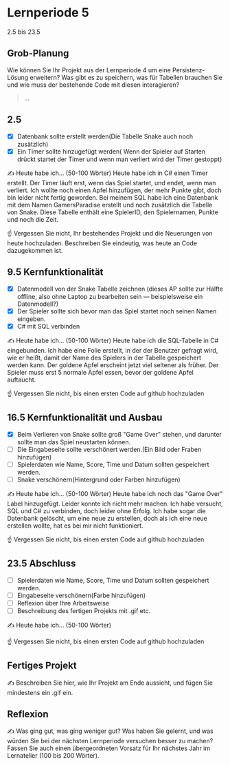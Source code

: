 # Lernperiode 5

2.5 bis 23.5

## Grob-Planung

Wie können Sie Ihr Projekt aus der Lernperiode 4 um eine Persistenz-Lösung erweitern? Was gibt es zu speichern, was für Tabellen brauchen Sie und wie muss der bestehende Code mit diesen interagieren?

> ...

## 2.5

- [x] Datenbank sollte erstellt werden(Die Tabelle Snake auch noch zusätzlich)
- [x] Ein Timer sollte hinzugefügt werden( Wenn der Spieler auf Starten drückt startet der Timer und wenn man 
      verliert wird der Timer gestoppt)

✍️ Heute habe ich... (50-100 Wörter)
Heute habe ich in C# einen Timer erstellt. Der Timer läuft erst, wenn das Spiel startet, und endet, wenn man verliert. Ich wollte noch einen Apfel hinzufügen, der mehr Punkte gibt, doch bin leider nicht fertig geworden.
Bei meinem SQL habe ich eine Datenbank mit dem Namen GamersParadise erstellt und noch zusätzlich die Tabelle von Snake. Diese Tabelle enthält eine SpielerID, den Spielernamen, Punkte und noch die Zeit.

☝️ Vergessen Sie nicht, Ihr bestehendes Projekt und die Neuerungen von heute hochzuladen. Beschreiben Sie eindeutig, was heute an Code dazugekommen ist.

## 9.5 Kernfunktionalität

- [x] Datenmodell von der Snake Tabelle zeichnen (dieses AP sollte zur Hälfte offline, also ohne Laptop zu bearbeiten sein — beispielsweise ein Datenmodell?)
- [x] Der Spieler sollte sich bevor man das Spiel startet noch seinen Namen eingeben.
- [x] C# mit SQL verbinden 

✍️ Heute habe ich... (50-100 Wörter)
Heute habe ich die SQL-Tabelle in C# eingebunden. Ich habe eine Folie erstellt, in der der Benutzer gefragt wird, wie er heißt, damit der Name des Spielers in der Tabelle gespeichert werden kann. Der goldene Apfel erscheint jetzt viel seltener als früher. Der Spieler muss erst 5 normale Äpfel essen, bevor der goldene Apfel auftaucht.

☝️ Vergessen Sie nicht, bis einen ersten Code auf github hochzuladen

## 16.5 Kernfunktionalität und Ausbau

- [X] Beim Verlieren von Snake sollte groß "Game Over" stehen, und darunter sollte man das Spiel neustarten können.
- [ ] Die Eingabeseite sollte verschönert werden.(Ein Bild oder Fraben hinzufügen)
- [ ] Spielerdaten wie Name, Score, Time und Datum sollten gespeichert werden.
- [ ] Snake verschönern(Hintergrund oder Farben hinzufügen)

✍️ Heute habe ich... (50-100 Wörter)
Heute habe ich noch das "Game Over" Label hinzugefügt. Leider konnte ich nicht mehr machen. Ich habe versucht, SQL und C# zu verbinden, doch leider ohne Erfolg. Ich habe sogar die Datenbank gelöscht, um eine neue zu erstellen, doch als ich eine neue erstellen wollte, hat es bei mir nicht funktioniert.

☝️ Vergessen Sie nicht, bis einen ersten Code auf github hochzuladen

## 23.5 Abschluss

- [ ]  Spielerdaten wie Name, Score, Time und Datum sollten gespeichert werden.
- [ ] Eingabeseite  verschönern(Farbe hinzufügen)
- [ ] Reflexion über Ihre Arbeitsweise
- [ ] Beschreibung des fertigen Projekts mit .gif etc.

✍️ Heute habe ich... (50-100 Wörter)

☝️ Vergessen Sie nicht, bis einen ersten Code auf github hochzuladen

## Fertiges Projekt

✍️ Beschreiben Sie hier, wie Ihr Projekt am Ende aussieht, und fügen Sie mindestens ein .gif ein.

## Reflexion

✍️ Was ging gut, was ging weniger gut? Was haben Sie gelernt, und was würden Sie bei der nächsten Lernperiode versuchen besser zu machen? Fassen Sie auch einen übergeordneten Vorsatz für Ihr nächstes Jahr im Lernatelier (100 bis 200 Wörter).
